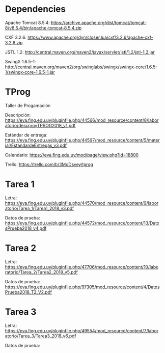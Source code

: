 # Dependencies

Apache Tomcat 8.5.4: https://archive.apache.org/dist/tomcat/tomcat-8/v8.5.4/bin/apache-tomcat-8.5.4.zip

CXF 3.2.6: https://www.apache.org/dyn/closer.lua/cxf/3.2.6/apache-cxf-3.2.6.zip

JSTL 1.2: http://central.maven.org/maven2/javax/servlet/jstl/1.2/jstl-1.2.jar

SwingX 1.6.5-1: http://central.maven.org/maven2/org/swinglabs/swingx/swingx-core/1.6.5-1/swingx-core-1.6.5-1.jar

# TProg
Taller de Progamación

Descripción: https://eva.fing.edu.uy/pluginfile.php/44566/mod_resource/content/8/laboratorio/descproyTPROG2018_v1.pdf

Estándar de entrega: https://eva.fing.edu.uy/pluginfile.php/44567/mod_resource/content/5/material/EstandardeEntregas_v3.pdf

Calendario: https://eva.fing.edu.uy/mod/page/view.php?id=18800

Trello: https://trello.com/b/3MoDsvey/tprog

# Tarea 1

Letra: https://eva.fing.edu.uy/pluginfile.php/44570/mod_resource/content/9/laboratorio/Tarea_1/Tarea1_2018_v3.pdf

Datos de prueba: https://eva.fing.edu.uy/pluginfile.php/44572/mod_resource/content/13/DatosPrueba2018_v4.pdf

# Tarea 2

Letra: https://eva.fing.edu.uy/pluginfile.php/47706/mod_resource/content/10/laboratorio/Tarea_2/Tarea2_2018_v5.pdf

Datos de prueba: https://eva.fing.edu.uy/pluginfile.php/97305/mod_resource/content/4/DatosPrueba2018_T2_V2.pdf

# Tarea 3

Letra: https://eva.fing.edu.uy/pluginfile.php/49554/mod_resource/content/7/laboratorio/Tarea_3/Tarea3_2018_v6.pdf

Datos de prueba: 
